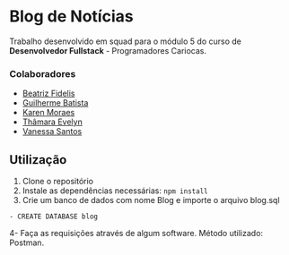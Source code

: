 # Blog de Notícias
Trabalho desenvolvido em squad para o módulo 5 do curso de **Desenvolvedor Fullstack** - Programadores Cariocas.

### Colaboradores
- [Beatriz Fidelis](https://github.com/fidelisbia)
- [Guilherme Batista](https://github.com/Ziiron1)
- [Karen Moraes](https://github.com/karenlmoraes)
- [Thâmara Evelyn](https://github.com/Thamaraeevelyn)
- [Vanessa Santos](https://github.com/VanessaSantos75)

## Utilização

1. Clone o repositório
2. Instale as dependências necessárias: ```npm install```
3. Crie um banco de dados com nome Blog e importe o arquivo blog.sql

```
- CREATE DATABASE blog
```
4- Faça as requisições através de algum software. Método utilizado: Postman.


